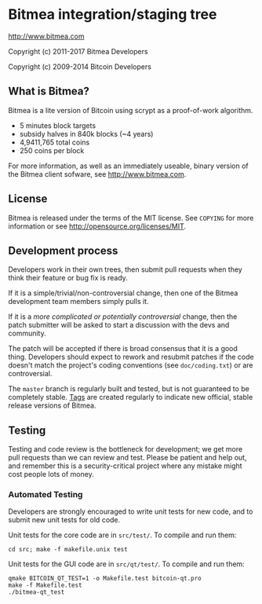 Bitmea integration/staging tree
================================

http://www.bitmea.com

Copyright (c) 2011-2017 Bitmea Developers

Copyright (c) 2009-2014 Bitcoin Developers


What is Bitmea?
----------------

Bitmea is a lite version of Bitcoin using scrypt as a proof-of-work algorithm.
 - 5 minutes block targets
 - subsidy halves in 840k blocks (~4 years)
 - 4,9411,765  total coins
 - 250 coins per block



For more information, as well as an immediately useable, binary version of
the Bitmea client sofware, see http://www.bitmea.com.

License
-------

Bitmea is released under the terms of the MIT license. See `COPYING` for more
information or see http://opensource.org/licenses/MIT.

Development process
-------------------

Developers work in their own trees, then submit pull requests when they think
their feature or bug fix is ready.

If it is a simple/trivial/non-controversial change, then one of the Bitmea
development team members simply pulls it.

If it is a *more complicated or potentially controversial* change, then the patch
submitter will be asked to start a discussion with the devs and community.

The patch will be accepted if there is broad consensus that it is a good thing.
Developers should expect to rework and resubmit patches if the code doesn't
match the project's coding conventions (see `doc/coding.txt`) or are
controversial.

The `master` branch is regularly built and tested, but is not guaranteed to be
completely stable. [Tags](https://github.com/bitmea-project/bitmea/tags) are created
regularly to indicate new official, stable release versions of Bitmea.

Testing
-------

Testing and code review is the bottleneck for development; we get more pull
requests than we can review and test. Please be patient and help out, and
remember this is a security-critical project where any mistake might cost people
lots of money.

### Automated Testing

Developers are strongly encouraged to write unit tests for new code, and to
submit new unit tests for old code.

Unit tests for the core code are in `src/test/`. To compile and run them:

    cd src; make -f makefile.unix test

Unit tests for the GUI code are in `src/qt/test/`. To compile and run them:

    qmake BITCOIN_QT_TEST=1 -o Makefile.test bitcoin-qt.pro
    make -f Makefile.test
    ./bitmea-qt_test

